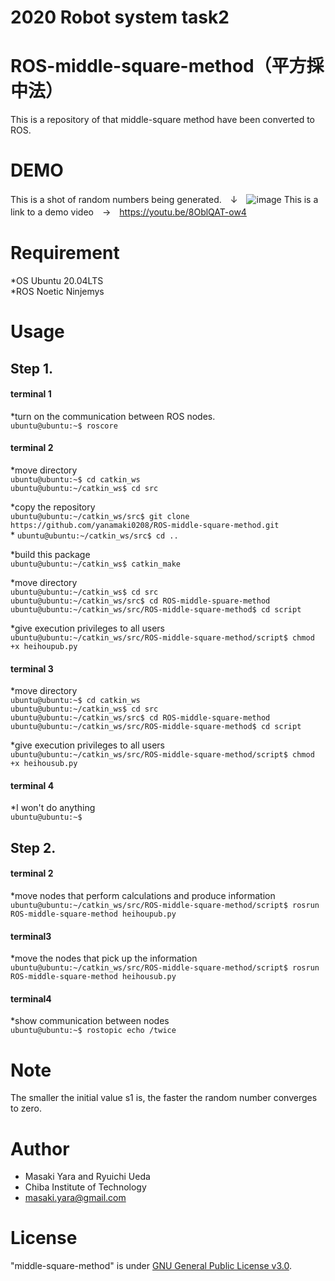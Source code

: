 # 2020 Robot system task2 
# ROS-middle-square-method（平方採中法）  

This is a repository of  that middle-square method have been converted to ROS.

# DEMO
This is a shot of random numbers being generated.　↓　![image](https://user-images.githubusercontent.com/66021066/103771582-5607b300-506b-11eb-9dab-7a3d909c44f7.png)
This is a link to a demo video　→　https://youtu.be/8OblQAT-ow4

# Requirement  
*OS Ubuntu 20.04LTS  
*ROS Noetic Ninjemys  

# Usage
## Step 1.
#### terminal 1

*turn on the communication between ROS nodes.  
`ubuntu@ubuntu:~$ roscore`  

#### terminal 2

*move directory  
`ubuntu@ubuntu:~$ cd catkin_ws`  
`ubuntu@ubuntu:~/catkin_ws$ cd src`  

*copy the repository  
`ubuntu@ubuntu:~/catkin_ws/src$ git clone https://github.com/yanamaki0208/ROS-middle-square-method.git`  
*
`ubuntu@ubuntu:~/catkin_ws/src$ cd ..`  

*build this package  
`ubuntu@ubuntu:~/catkin_ws$ catkin_make`  

*move directory  
`ubuntu@ubuntu:~/catkin_ws$ cd src`  
`ubuntu@ubuntu:~/catkin_ws/src$ cd ROS-middle-spuare-method`  
`ubuntu@ubuntu:~/catkin_ws/src/ROS-middle-square-method$ cd script`  

*give execution privileges to all users  
`ubuntu@ubuntu:~/catkin_ws/src/ROS-middle-square-method/script$ chmod +x heihoupub.py`  

#### terminal 3  

*move directory  
`ubuntu@ubuntu:~$ cd catkin_ws`   
`ubuntu@ubuntu:~/catkin_ws$ cd src`  
`ubuntu@ubuntu:~/catkin_ws/src$ cd ROS-middle-square-method`  
`ubuntu@ubuntu:~/catkin_ws/src/ROS-middle-square-method$ cd script`  

*give execution privileges to all users  
`ubuntu@ubuntu:~/catkin_ws/src/ROS-middle-square-method/script$ chmod +x heihousub.py`  

#### terminal 4  

*I won't do anything  
`ubuntu@ubuntu:~$` 

## Step 2.
#### terminal 2  

*move nodes that perform calculations and produce information  
`ubuntu@ubuntu:~/catkin_ws/src/ROS-middle-square-method/script$ rosrun ROS-middle-square-method heihoupub.py`  

#### terminal3  

*move the nodes that pick up the information  
`ubuntu@ubuntu:~/catkin_ws/src/ROS-middle-square-method/script$ rosrun ROS-middle-square-method heihousub.py`  

#### terminal4  

*show communication between nodes  
`ubuntu@ubuntu:~$ rostopic echo /twice`  

# Note

The smaller the initial value s1 is, the faster the random number converges to zero.

# Author

* Masaki Yara and Ryuichi Ueda  
* Chiba Institute of Technology  
* masaki.yara@gmail.com  

# License

"middle-square-method" is under [GNU General Public License v3.0](https://ja.wikipedia.org/wiki/GNU_General_Public_License#%E3%83%90%E3%83%BC%E3%82%B8%E3%83%A7%E3%83%B33).
